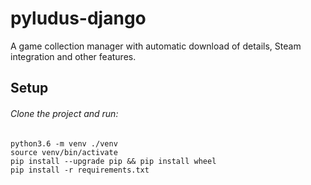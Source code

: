 # pyludus-django
A game collection manager with automatic download of details, Steam integration and other features.

## Setup

###### Clone the project and run:
    
    python3.6 -m venv ./venv
    source venv/bin/activate
    pip install --upgrade pip && pip install wheel
    pip install -r requirements.txt

